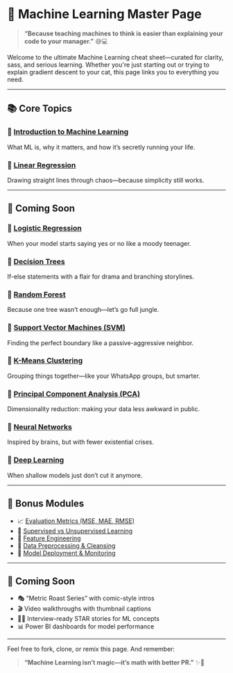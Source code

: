 # 🤖 Machine Learning Master Page  
> **“Because teaching machines to think is easier than explaining your code to your manager.”** 😅💻

Welcome to the ultimate Machine Learning cheat sheet—curated for clarity, sass, and serious learning. Whether you're just starting out or trying to explain gradient descent to your cat, this page links you to everything you need.

---

## 📚 Core Topics

### 🔹 [Introduction to Machine Learning](https://github.com/SuyashNagarGT/MachineLearning/blob/main/Machine%20Learning.md)  
What ML is, why it matters, and how it’s secretly running your life.

### 🔹 [Linear Regression](#)  
Drawing straight lines through chaos—because simplicity still works.

---

## 📝 Coming Soon

### 🔹 [Logistic Regression](#)  
When your model starts saying yes or no like a moody teenager.

### 🔹 [Decision Trees](#)  
If-else statements with a flair for drama and branching storylines.

### 🔹 [Random Forest](#)  
Because one tree wasn’t enough—let’s go full jungle.

### 🔹 [Support Vector Machines (SVM)](#)  
Finding the perfect boundary like a passive-aggressive neighbor.

### 🔹 [K-Means Clustering](#)  
Grouping things together—like your WhatsApp groups, but smarter.

### 🔹 [Principal Component Analysis (PCA)](#)  
Dimensionality reduction: making your data less awkward in public.

### 🔹 [Neural Networks](#)  
Inspired by brains, but with fewer existential crises.

### 🔹 [Deep Learning](#)  
When shallow models just don’t cut it anymore.

---

## 🧪 Bonus Modules

- 📈 [Evaluation Metrics (MSE, MAE, RMSE)](#)  
- 🧠 [Supervised vs Unsupervised Learning](#)  
- 🧬 [Feature Engineering](#)  
- 🧹 [Data Preprocessing & Cleansing](#)  
- 🧰 [Model Deployment & Monitoring](#)  

---

## 📝 Coming Soon

- 🎭 “Metric Roast Series” with comic-style intros  
- 🎬 Video walkthroughs with thumbnail captions  
- 🧑‍🏫 Interview-ready STAR stories for ML concepts  
- 📊 Power BI dashboards for model performance  

---

Feel free to fork, clone, or remix this page. And remember:  
> **“Machine Learning isn’t magic—it’s math with better PR.”** ✨📐
